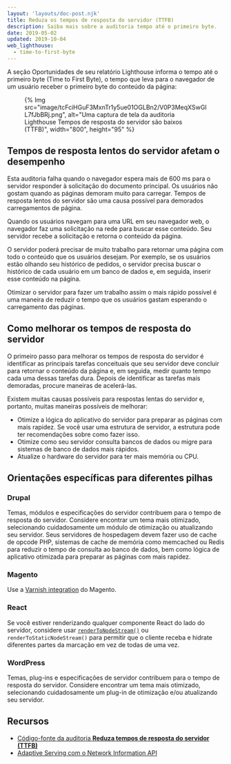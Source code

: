 ```yaml
---
layout: 'layouts/doc-post.njk'
title: Reduza os tempos de resposta do servidor (TTFB)
description: Saiba mais sobre a auditoria tempo até o primeiro byte.
date: 2019-05-02
updated: 2019-10-04
web_lighthouse:
  - time-to-first-byte
---
```


A seção Oportunidades de seu relatório Lighthouse informa o tempo até o primeiro byte (Time to First Byte), o tempo que leva para o navegador de um usuário receber o primeiro byte do conteúdo da página:

<figure>   {% Img src="image/tcFciHGuF3MxnTr1y5ue01OGLBn2/V0P3MeqXSwGIL7fJbBRj.png", alt="Uma captura de tela da auditoria Lighthouse Tempos de resposta do servidor são baixos (TTFB)", width="800", height="95" %}</figure>

## Tempos de resposta lentos do servidor afetam o desempenho

Esta auditoria falha quando o navegador espera mais de 600 ms para o servidor responder à solicitação do documento principal. Os usuários não gostam quando as páginas demoram muito para carregar. Tempos de resposta lentos do servidor são uma causa possível para demorados carregamentos de página.

Quando os usuários navegam para uma URL em seu navegador web, o navegador faz uma solicitação na rede para buscar esse conteúdo. Seu servidor recebe a solicitação e retorna o conteúdo da página.

O servidor poderá precisar de muito trabalho para retornar uma página com todo o conteúdo que os usuários desejam. Por exemplo, se os usuários estão olhando seu histórico de pedidos, o servidor precisa buscar o histórico de cada usuário em um banco de dados e, em seguida, inserir esse conteúdo na página.

Otimizar o servidor para fazer um trabalho assim o mais rápido possível é uma maneira de reduzir o tempo que os usuários gastam esperando o carregamento das páginas.

## Como melhorar os tempos de resposta do servidor

O primeiro passo para melhorar os tempos de resposta do servidor é identificar as principais tarefas conceituais que seu servidor deve concluir para retornar o conteúdo da página e, em seguida, medir quanto tempo cada uma dessas tarefas dura. Depois de identificar as tarefas mais demoradas, procure maneiras de acelerá-las.

Existem muitas causas possíveis para respostas lentas do servidor e, portanto, muitas maneiras possíveis de melhorar:

- Otimize a lógica do aplicativo do servidor para preparar as páginas com mais rapidez. Se você usar uma estrutura de servidor, a estrutura pode ter recomendações sobre como fazer isso.
- Otimize como seu servidor consulta bancos de dados ou migre para sistemas de banco de dados mais rápidos.
- Atualize o hardware do servidor para ter mais memória ou CPU.

## Orientações específicas para diferentes pilhas

### Drupal

Temas, módulos e especificações do servidor contribuem para o tempo de resposta do servidor. Considere encontrar um tema mais otimizado, selecionando cuidadosamente um módulo de otimização ou atualizando seu servidor. Seus servidores de hospedagem devem fazer uso de cache de opcode PHP, sistemas de cache de memória como memcached ou Redis para reduzir o tempo de consulta ao banco de dados, bem como lógica de aplicativo otimizada para preparar as páginas com mais rapidez.

### Magento

Use a [Varnish integration](https://devdocs.magento.com/guides/v2.3/config-guide/varnish/config-varnish.html) do Magento.

### React

Se você estiver renderizando qualquer componente React do lado do servidor, considere usar [`renderToNodeStream()`](https://reactjs.org/docs/react-dom-server.html#rendertonodestream) ou `renderToStaticNodeStream()` para permitir que o cliente receba e hidrate diferentes partes da marcação em vez de todas de uma vez.

### WordPress

Temas, plug-ins e especificações de servidor contribuem para o tempo de resposta do servidor. Considere encontrar um tema mais otimizado, selecionando cuidadosamente um plug-in de otimização e/ou atualizando seu servidor.

## Recursos

- [Código-fonte da auditoria **Reduza tempos de resposta do servidor (TTFB)**](https://github.com/GoogleChrome/lighthouse/blob/master/lighthouse-core/audits/server-response-time.js)
- [Adaptive Serving com o Network Information API](https://web.dev/adaptive-serving-based-on-network-quality/)
